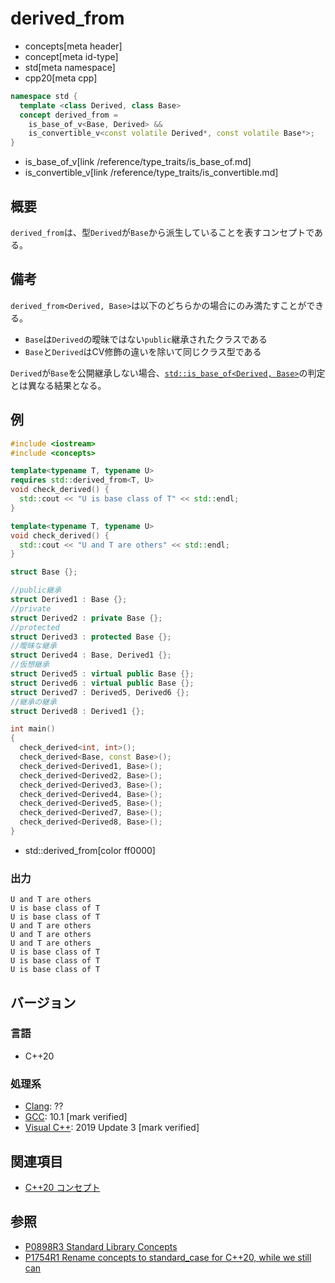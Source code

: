 # derived_from
* concepts[meta header]
* concept[meta id-type]
* std[meta namespace]
* cpp20[meta cpp]

```cpp
namespace std {
  template <class Derived, class Base>
  concept derived_from =
    is_base_of_v<Base, Derived> &&
    is_convertible_v<const volatile Derived*, const volatile Base*>;
}
```
* is_base_of_v[link /reference/type_traits/is_base_of.md]
* is_convertible_v[link /reference/type_traits/is_convertible.md]


## 概要

`derived_from`は、型`Derived`が`Base`から派生していることを表すコンセプトである。

## 備考

`derived_from<Derived, Base>`は以下のどちらかの場合にのみ満たすことができる。

- `Base`は`Derived`の曖昧ではない`public`継承されたクラスである
- `Base`と`Derived`はCV修飾の違いを除いて同じクラス型である

`Derived`が`Base`を公開継承しない場合、[`std::is_base_of<Derived, Base>`](/reference/type_traits/is_base_of.md)の判定とは異なる結果となる。

## 例
```cpp example
#include <iostream>
#include <concepts>

template<typename T, typename U>
requires std::derived_from<T, U>
void check_derived() {
  std::cout << "U is base class of T" << std::endl;
}

template<typename T, typename U>
void check_derived() {
  std::cout << "U and T are others" << std::endl;
}

struct Base {};

//public継承
struct Derived1 : Base {};
//private
struct Derived2 : private Base {};
//protected
struct Derived3 : protected Base {};
//曖昧な継承
struct Derived4 : Base, Derived1 {};
//仮想継承
struct Derived5 : virtual public Base {};
struct Derived6 : virtual public Base {};
struct Derived7 : Derived5, Derived6 {};
//継承の継承
struct Derived8 : Derived1 {};

int main()
{
  check_derived<int, int>();
  check_derived<Base, const Base>();
  check_derived<Derived1, Base>();
  check_derived<Derived2, Base>();
  check_derived<Derived3, Base>();
  check_derived<Derived4, Base>();
  check_derived<Derived5, Base>();
  check_derived<Derived7, Base>();
  check_derived<Derived8, Base>();
}
```
* std::derived_from[color ff0000]

### 出力
```
U and T are others
U is base class of T
U is base class of T
U and T are others
U and T are others
U and T are others
U is base class of T
U is base class of T
U is base class of T
```

## バージョン
### 言語
- C++20

### 処理系
- [Clang](/implementation.md#clang): ??
- [GCC](/implementation.md#gcc): 10.1 [mark verified]
- [Visual C++](/implementation.md#visual_cpp): 2019 Update 3 [mark verified]

## 関連項目

- [C++20 コンセプト](/lang/cpp20/concepts.md)

## 参照

- [P0898R3 Standard Library Concepts](http://www.open-std.org/jtc1/sc22/wg21/docs/papers/2018/p0898r3.pdf)
- [P1754R1 Rename concepts to standard_case for C++20, while we still can](http://www.open-std.org/jtc1/sc22/wg21/docs/papers/2019/p1754r1.pdf)
